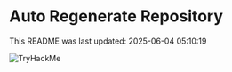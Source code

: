 # Auto Regenerate Repository

This README was last updated: 2025-06-04 05:10:19

 ![TryHackMe](https://tryhackme.com/badge/533634)